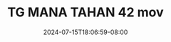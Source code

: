 --- 
title: "TG MANA TAHAN 42 mov"
description: "nonton bokep TG MANA TAHAN 42 mov yandek   baru"
date: 2024-07-15T18:06:59-08:00
file_code: "2hp3y3cxmb6w"
draft: false
cover: "vhpv8pwq86vjze6c.jpg"
tags: ["MANA", "TAHAN", "mov", "bokep-indo", "bokep-viral", "bokep-ig"]
length: 127
fld_id: "1390631"
foldername: "Aira"
categories: ["Aira"]
views: 11
---